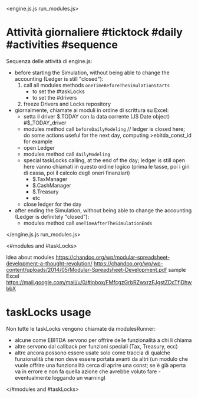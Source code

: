 <engine.js.js run_modules.js>

# Attività giornaliere  #ticktock #daily #activities #sequence

Sequenza delle attività di engine.js:
* before starting the Simulation, without being able to change the accounting (Ledger is still "closed"):
    1) call all modules methods `oneTimeBeforeTheSimulationStarts`
       * to set the #taskLocks
       * to set the #drivers
    2) freeze Drivers and Locks repository
* giornalmente, chiamate ai moduli in ordine di scrittura su Excel:
    * setta il driver $.TODAY con la data corrente (JS Date object)  #$_TODAY_driver
    * modules method call `beforeDailyModeling` // ledger is closed here; do some actions useful for the next day, computing >ebitda_const_id for example
    * open Ledger
    * modules method call `dailyModeling`
    * special taskLocks calling, at the end of the day; ledger is still open here
        vanno chiamati in questo ordine logico (prima le tasse, poi i giri di cassa, poi il calcolo degli oneri finanziari)
		* $.TaxManager
		* $.CashManager
		* $.Treasury
		* etc
    * close ledger for the day
* after ending the Simulation, without being able to change the accounting (Ledger is definitely "closed"):
    * modules method call `oneTimeAfterTheSimulationEnds`

</engine.js.js run_modules.js>


<#modules and #taskLocks>

Idea about modules
https://chandoo.org/wp/modular-spreadsheet-development-a-thought-revolution/
https://chandoo.org/wp/wp-content/uploads/2014/05/Modular-Spreadsheet-Development.pdf
sample Excel https://mail.google.com/mail/u/0/#inbox/FMfcgzGrbRZwxrzFJgstZDcTfjDhwbbX

# taskLocks usage

Non tutte le taskLocks vengono chiamate da modulesRunner:
* alcune come EBITDA servono per offrire delle funzionalità a chi li chiama
* altre servono dal callback per funzioni speciali (Tax, Treasury, ecc)
* altre ancora possono essere usate solo come traccia di qualche funzionalità che non deve essere portata avanti da altri (un modulo che vuole offrire una funzionalità cerca di aprire una const; se è già aperta va in errore e non fa quella azione che avrebbe voluto fare - eventualmente loggando un warning)


</#modules and #taskLocks>
